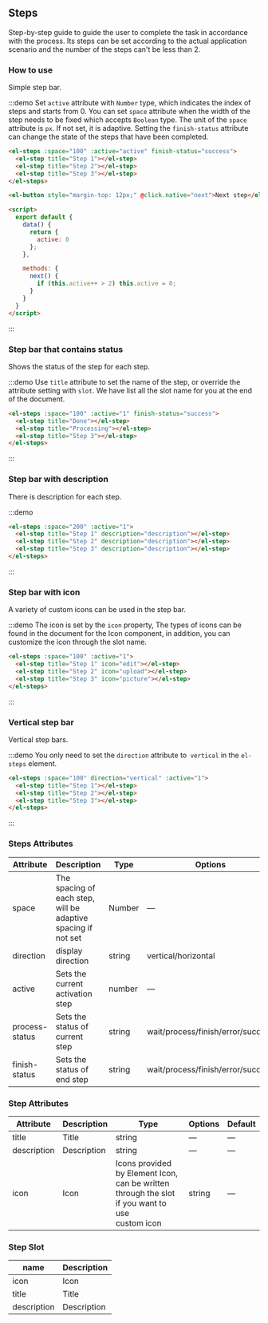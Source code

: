 <script>
  export default {
    data() {
      return {
        active: 0
      };
    },

    methods: {
      next() {
        if (this.active++ > 2) this.active = 0;
      }
    }
  }
</script>

## Steps 

Step-by-step guide to guide the user to complete the task in accordance with the process. Its steps can be set according to the actual application scenario and the number of the steps can't be less than 2.

### How to use

Simple step bar.

:::demo Set `active` attribute with `Number` type, which indicates the index of steps and starts from 0. You can set `space` attribute when the width of the step needs to be fixed which accepts `Boolean` type. The unit of the `space` attribute is `px`. If not set, it is adaptive. Setting the `finish-status` attribute can change the state of the steps that have been completed.

```html
<el-steps :space="100" :active="active" finish-status="success">
  <el-step title="Step 1"></el-step>
  <el-step title="Step 2"></el-step>
  <el-step title="Step 3"></el-step>
</el-steps>

<el-button style="margin-top: 12px;" @click.native="next">Next step</el-button>

<script>
  export default {
    data() {
      return {
        active: 0
      };
    },

    methods: {
      next() {
        if (this.active++ > 2) this.active = 0;
      }
    }
  }
</script>
```
:::

### Step bar that contains status

Shows the status of the step for each step.

:::demo Use `title` attribute to set the name of the step, or override the attribute setting with `slot`. We have list all the slot name for you at the end of the document.

```html
<el-steps :space="100" :active="1" finish-status="success">
  <el-step title="Done"></el-step>
  <el-step title="Processing"></el-step>
  <el-step title="Step 3"></el-step>
</el-steps>
```
:::

### Step bar with description

There is description for each step.

:::demo
```html
<el-steps :space="200" :active="1">
  <el-step title="Step 1" description="description"></el-step>
  <el-step title="Step 2" description="description"></el-step>
  <el-step title="Step 3" description="description"></el-step>
</el-steps>
```
:::

### Step bar with icon


A variety of custom icons can be used in the step bar.

:::demo The icon is set by the `icon` property, The types of icons can be found in the document for the Icon component, in addition, you can customize the icon through the slot name.

```html
<el-steps :space="100" :active="1">
  <el-step title="Step 1" icon="edit"></el-step>
  <el-step title="Step 2" icon="upload"></el-step>
  <el-step title="Step 3" icon="picture"></el-step>
</el-steps>
```
:::

### Vertical step bar

Vertical step bars.

:::demo You only need to set the `direction` attribute to` vertical` in the `el-steps` element.

```html
<el-steps :space="100" direction="vertical" :active="1">
  <el-step title="Step 1"></el-step>
  <el-step title="Step 2"></el-step>
  <el-step title="Step 3"></el-step>
</el-steps>
```
:::

### Steps Attributes

| Attribute      | Description    | Type      | Options       | Default   |
|---------- |-------- |---------- |-------------  |-------- |
| space | The spacing of each step, will be adaptive spacing if not set | Number | — | — |
| direction | display direction | string | vertical/horizontal | horizontal |
| active | Sets the current activation step  | number | — | 0 |
| process-status | Sets the status of current step | string | wait/process/finish/error/success | process |
| finish-status | Sets the status of end step | string | wait/process/finish/error/success | finish |

### Step Attributes
| Attribute      | Description    | Type      | Options       | Default   |
|---------- |-------- |---------- |-------------  |-------- |
| title | Title | string | — | — |
| description | Description | string | — | — |
| icon | Icon| Icons provided by Element Icon, can be written through the slot if you want to use <br> custom icon| string | — |

### Step Slot
| name | Description  |
|----|----|
| icon | Icon |
| title | Title |
| description | Description |

